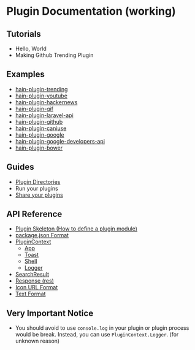 # Plugin Documentation (working)

## Tutorials

* Hello, World
* Making Github Trending Plugin

## Examples

* [hain-plugin-trending](https://github.com/appetizermonster/hain-plugin-trending)
* [hain-plugin-youtube](https://github.com/appetizermonster/hain-plugin-youtube)
* [hain-plugin-hackernews](https://github.com/appetizermonster/hain-plugin-hackernews)
* [hain-plugin-gif](https://github.com/Metrakit/hain-plugin-gif)
* [hain-plugin-laravel-api](https://github.com/sewnboy/hain-plugin-laravel-api)
* [hain-plugin-github](https://github.com/k-meissonnier/hain-plugin-github)
* [hain-plugin-caniuse](https://github.com/Metrakit/hain-plugin-caniuse)
* [hain-plugin-google](https://github.com/leonardosnt/hain-plugin-google)
* [hain-plugin-google-developers-api](https://github.com/Braunson/hain-plugin-google-developers-api)
* [hain-plugin-bower](https://github.com/welksonramos/hain-plugin-bower)

## Guides

* [Plugin Directories](plugin-directories.md)
* Run your plugins
* [Share your plugins](share-your-plugins.md)

## API Reference

* [Plugin Skeleton (How to define a plugin module)](plugin-skeleton.md)
* [package.json Format](package-json-format.md)
* [PluginContext](plugin-context.md)
  - [App](plugin-context-app.md)
  - [Toast](plugin-context-toast.md)
  - [Shell](plugin-context-shell.md)
  - [Logger](plugin-context-logger.md)
* [SearchResult](search-result.md)
* [Response (res)](response.md)
* [Icon URL Format](icon-url-format.md)
* [Text Format](text-format.md)

## Very Important Notice

* You should avoid to use `console.log` in your plugin or plugin process would be break. Instead, you can use `PluginContext.Logger`. (for unknown reason)
